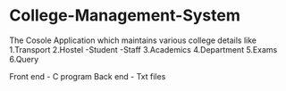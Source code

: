 # College-Management-System
 The Cosole Application which maintains various college details like 
 1.Transport
 2.Hostel
    -Student
    -Staff
 3.Academics
 4.Department
 5.Exams
 6.Query
 
Front end - C program
Back end - Txt files
